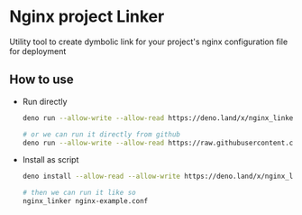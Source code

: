 # Nginx project Linker

Utility tool to create dymbolic link for your project's nginx configuration file
for deployment

## How to use

- Run directly

  ```bash
  deno run --allow-write --allow-read https://deno.land/x/nginx_linker@v1.0.0/main.ts <nginx_conf_file>
  ```

  ```bash
  # or we can run it directly from github 
  deno run --allow-write --allow-read https://raw.githubusercontent.com/kivS/nginx-project-linker/main/main.ts <nginx_conf_file>
  ```

- Install as script

  ```bash
  deno install --allow-read --allow-write https://deno.land/x/nginx_linker@v1.0.0/main.ts
  ```

  ```bash
  # then we can run it like so
  nginx_linker nginx-example.conf
  ```
